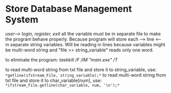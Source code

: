 # Store Database Management System
*user--> login, register, exit* 
all the variable must be in separate file to make the program behave properly. Because program will store each --> line <-- in separate string variables. Will be reading in lines because variables might be multi-word string and "file >> string_variable"
reads only one word.

to eliminate the program: *taskkill /F /IM "main.exe" /T*

to read multi-word string from txt file and store it to string_variable, use: ```*getline(ifstream_File, string_variable);*```
to read multi-word string from txt file and store it to char_variable[num], use: ```*ifstream_File.getline(char_variable, num, '\n');*```
